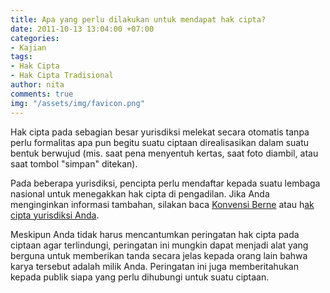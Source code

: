 ```yaml
---
title: Apa yang perlu dilakukan untuk mendapat hak cipta?
date: 2011-10-13 13:04:00 +07:00
categories:
- Kajian
tags:
- Hak Cipta
- Hak Cipta Tradisional
author: nita
comments: true
img: "/assets/img/favicon.png"
---
```


Hak cipta pada sebagian besar yurisdiksi melekat secara otomatis tanpa perlu formalitas apa pun begitu suatu ciptaan direalisasikan dalam suatu bentuk berwujud (mis. saat pena menyentuh kertas, saat foto diambil, atau saat tombol "simpan" ditekan).

Pada beberapa yurisdiksi, pencipta perlu mendaftar kepada suatu lembaga nasional untuk menegakkan hak cipta di pengadilan. Jika Anda menginginkan informasi tambahan, silakan baca [Konvensi Berne](http://www.wipo.int/treaties/en/ip/berne/trtdocs_wo001.html) atau h[ak cipta yurisdiksi Anda](http://www.wipo.int/clea/en/).

Meskipun Anda tidak harus mencantumkan peringatan hak cipta pada ciptaan agar terlindungi, peringatan ini mungkin dapat menjadi alat yang berguna untuk memberikan tanda secara jelas kepada orang lain bahwa karya tersebut adalah milik Anda. Peringatan ini juga memberitahukan kepada publik siapa yang perlu dihubungi untuk suatu ciptaan.
